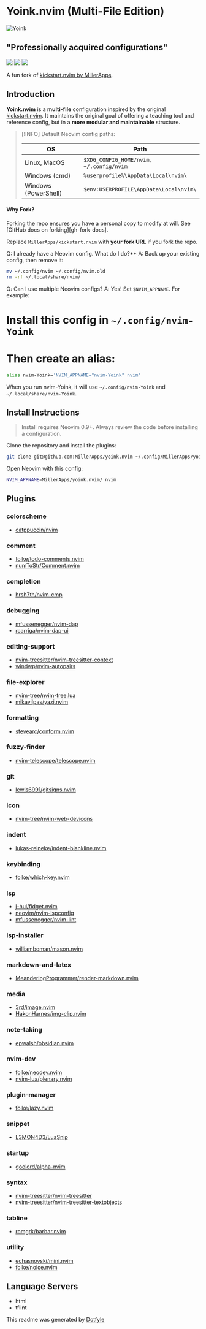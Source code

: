 # Yoink.nvim (Multi-File Edition)
![Yoink](yoink.nvim.png)
## "Professionally acquired configurations"
<a href="https://dotfyle.com/MillerApps/yoinknvim"><img src="https://dotfyle.com/MillerApps/yoinknvim/badges/plugins?style=for-the-badge" /></a>
<a href="https://dotfyle.com/MillerApps/yoinknvim"><img src="https://dotfyle.com/MillerApps/yoinknvim/badges/leaderkey?style=for-the-badge" /></a>
<a href="https://dotfyle.com/MillerApps/yoinknvim"><img src="https://dotfyle.com/MillerApps/yoinknvim/badges/plugin-manager?style=for-the-badge" /></a>

A fun fork of [kickstart.nvim by MillerApps](https://github.com/MillerApps/kickstart.nvim).

## Introduction

**Yoink.nvim** is a **multi-file** configuration inspired by the original [kickstart.nvim](https://github.com/MillerApps/kickstart.nvim). It maintains the original goal of offering a teaching tool and reference config, but in a **more modular and maintainable** structure.

> [!INFO] Default Neovim config paths:
>
> | OS                     | Path                                          |
> |------------------------|-----------------------------------------------|
> | Linux, MacOS          | `$XDG_CONFIG_HOME/nvim`, `~/.config/nvim`      |
> | Windows (cmd)         | `%userprofile%\AppData\Local\nvim\`            |
> | Windows (PowerShell)  | `$env:USERPROFILE\AppData\Local\nvim\`         |


#### Why Fork?
Forking the repo ensures you have a personal copy to modify at will. See [GitHub docs on forking][gh-fork-docs].

Replace `MillerApps/kickstart.nvim` with **your fork URL** if you fork the repo.

 Q: I already have a Neovim config. What do I do?**
 A: Back up your existing config, then remove it:

```sh 
mv ~/.config/nvim ~/.config/nvim.old
rm -rf ~/.local/share/nvim/
``````

 Q: Can I use multiple Neovim configs?
 A: Yes! Set `$NVIM_APPNAME`. For example:

# Install this config in `~/.config/nvim-Yoink`
# Then create an alias:

```sh 
alias nvim-Yoink='NVIM_APPNAME="nvim-Yoink" nvim'
```
When you run nvim-Yoink, it will use `~/.config/nvim-Yoink` and `~/.local/share/nvim-Yoink`.

## Install Instructions

 > Install requires Neovim 0.9+. Always review the code before installing a configuration.

Clone the repository and install the plugins:

```sh
git clone git@github.com:MillerApps/yoink.nvim ~/.config/MillerApps/yoink.nvim
```

Open Neovim with this config:

```sh
NVIM_APPNAME=MillerApps/yoink.nvim/ nvim
```


## Plugins

### colorscheme

+ [catppuccin/nvim](https://dotfyle.com/plugins/catppuccin/nvim)
### comment

+ [folke/todo-comments.nvim](https://dotfyle.com/plugins/folke/todo-comments.nvim)
+ [numToStr/Comment.nvim](https://dotfyle.com/plugins/numToStr/Comment.nvim)
### completion

+ [hrsh7th/nvim-cmp](https://dotfyle.com/plugins/hrsh7th/nvim-cmp)
### debugging

+ [mfussenegger/nvim-dap](https://dotfyle.com/plugins/mfussenegger/nvim-dap)
+ [rcarriga/nvim-dap-ui](https://dotfyle.com/plugins/rcarriga/nvim-dap-ui)
### editing-support

+ [nvim-treesitter/nvim-treesitter-context](https://dotfyle.com/plugins/nvim-treesitter/nvim-treesitter-context)
+ [windwp/nvim-autopairs](https://dotfyle.com/plugins/windwp/nvim-autopairs)
### file-explorer

+ [nvim-tree/nvim-tree.lua](https://dotfyle.com/plugins/nvim-tree/nvim-tree.lua)
+ [mikavilpas/yazi.nvim](https://dotfyle.com/plugins/mikavilpas/yazi.nvim)
### formatting

+ [stevearc/conform.nvim](https://dotfyle.com/plugins/stevearc/conform.nvim)
### fuzzy-finder

+ [nvim-telescope/telescope.nvim](https://dotfyle.com/plugins/nvim-telescope/telescope.nvim)
### git

+ [lewis6991/gitsigns.nvim](https://dotfyle.com/plugins/lewis6991/gitsigns.nvim)
### icon

+ [nvim-tree/nvim-web-devicons](https://dotfyle.com/plugins/nvim-tree/nvim-web-devicons)
### indent

+ [lukas-reineke/indent-blankline.nvim](https://dotfyle.com/plugins/lukas-reineke/indent-blankline.nvim)
### keybinding

+ [folke/which-key.nvim](https://dotfyle.com/plugins/folke/which-key.nvim)
### lsp

+ [j-hui/fidget.nvim](https://dotfyle.com/plugins/j-hui/fidget.nvim)
+ [neovim/nvim-lspconfig](https://dotfyle.com/plugins/neovim/nvim-lspconfig)
+ [mfussenegger/nvim-lint](https://dotfyle.com/plugins/mfussenegger/nvim-lint)
### lsp-installer

+ [williamboman/mason.nvim](https://dotfyle.com/plugins/williamboman/mason.nvim)
### markdown-and-latex

+ [MeanderingProgrammer/render-markdown.nvim](https://dotfyle.com/plugins/MeanderingProgrammer/render-markdown.nvim)
### media

+ [3rd/image.nvim](https://dotfyle.com/plugins/3rd/image.nvim)
+ [HakonHarnes/img-clip.nvim](https://dotfyle.com/plugins/HakonHarnes/img-clip.nvim)
### note-taking

+ [epwalsh/obsidian.nvim](https://dotfyle.com/plugins/epwalsh/obsidian.nvim)
### nvim-dev

+ [folke/neodev.nvim](https://dotfyle.com/plugins/folke/neodev.nvim)
+ [nvim-lua/plenary.nvim](https://dotfyle.com/plugins/nvim-lua/plenary.nvim)
### plugin-manager

+ [folke/lazy.nvim](https://dotfyle.com/plugins/folke/lazy.nvim)
### snippet

+ [L3MON4D3/LuaSnip](https://dotfyle.com/plugins/L3MON4D3/LuaSnip)
### startup

+ [goolord/alpha-nvim](https://dotfyle.com/plugins/goolord/alpha-nvim)
### syntax

+ [nvim-treesitter/nvim-treesitter](https://dotfyle.com/plugins/nvim-treesitter/nvim-treesitter)
+ [nvim-treesitter/nvim-treesitter-textobjects](https://dotfyle.com/plugins/nvim-treesitter/nvim-treesitter-textobjects)
### tabline

+ [romgrk/barbar.nvim](https://dotfyle.com/plugins/romgrk/barbar.nvim)
### utility

+ [echasnovski/mini.nvim](https://dotfyle.com/plugins/echasnovski/mini.nvim)
+ [folke/noice.nvim](https://dotfyle.com/plugins/folke/noice.nvim)
## Language Servers

+ html
+ tflint

 This readme was generated by [Dotfyle](https://dotfyle.com)
